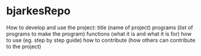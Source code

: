 # bjarkesRepo
How to develop and use the project:
title (name of project)
programs (list of programs to make the program)
functions (what it is and what it is for)
how to use (eg. step by step guide)
how to contribute (how others can contribute to the project)
